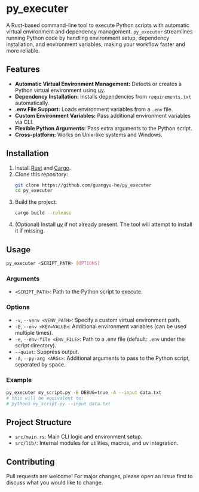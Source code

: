 # py_executer

A Rust-based command-line tool to execute Python scripts with automatic virtual environment and dependency management.
`py_executer` streamlines running Python code by handling environment setup, dependency installation, and environment
variables, making your workflow faster and more reliable.

## Features

- **Automatic Virtual Environment Management:** Detects or creates a Python virtual environment
  using [uv](https://github.com/astral-sh/uv).
- **Dependency Installation:** Installs dependencies from `requirements.txt` automatically.
- **.env File Support:** Loads environment variables from a `.env` file.
- **Custom Environment Variables:** Pass additional environment variables via CLI.
- **Flexible Python Arguments:** Pass extra arguments to the Python script.
- **Cross-platform:** Works on Unix-like systems and Windows.

## Installation

1. Install [Rust](https://www.rust-lang.org/tools/install)
   and [Cargo](https://doc.rust-lang.org/cargo/getting-started/installation.html).
2. Clone this repository:
   ```sh
   git clone https://github.com/guangyu-he/py_executer
   cd py_executer
   ```
3. Build the project:
   ```sh
   cargo build --release
   ```
4. (Optional) Install [uv](https://github.com/astral-sh/uv) if not already present. The tool will attempt to install it
   if missing.

## Usage

```sh
py_executer <SCRIPT_PATH> [OPTIONS]
```

### Arguments

- `<SCRIPT_PATH>`: Path to the Python script to execute.

### Options

- `-v`, `--venv <VENV_PATH>`: Specify a custom virtual environment path.
- `-E`, `--env <KEY=VALUE>`: Additional environment variables (can be used multiple times).
- `-e`, `--env-file <ENV_FILE>`: Path to a .env file (default: `.env` under the script directory).
- `--quiet`: Suppress output.
- `-A`, `--py-arg <ARGs>`: Additional arguments to pass to the Python script, seperated by space.

### Example

```sh
py_executer my_script.py -E DEBUG=true -A --input data.txt
# this will be equivalent to:
# python3 my_script.py --input data.txt
```

## Project Structure

- `src/main.rs`: Main CLI logic and environment setup.
- `src/lib/`: Internal modules for utilities, macros, and uv integration.

## Contributing

Pull requests are welcome! For major changes, please open an issue first to discuss what you would like to change.


